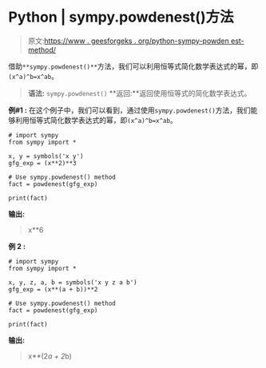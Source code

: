 # Python | sympy.powdenest()方法

> 原文:[https://www . geesforgeks . org/python-sympy-powden est-method/](https://www.geeksforgeeks.org/python-sympy-powdenest-method/)

借助`**sympy.powdenest()**`方法，我们可以利用恒等式简化数学表达式的幂，即`(x^a)^b=x^ab`。

> **语法:** `sympy.powdenest()`
> **返回:**返回使用恒等式的简化数学表达式。

**例#1 :**
在这个例子中，我们可以看到，通过使用`sympy.powdenest()`方法，我们能够利用恒等式简化数学表达式的幂，即`(x^a)^b=x^ab`。

```
# import sympy
from sympy import * 

x, y = symbols('x y')
gfg_exp = (x**2)**3

# Use sympy.powdenest() method
fact = powdenest(gfg_exp)

print(fact)
```

**输出:**

> x**6

**例 2 :**

```
# import sympy
from sympy import * 

x, y, z, a, b = symbols('x y z a b')
gfg_exp = (x**(a + b))**2

# Use sympy.powdenest() method
fact = powdenest(gfg_exp)

print(fact)
```

**输出:**

> x**(2*a + 2*b)